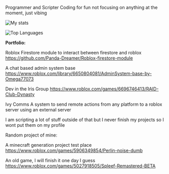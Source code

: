 Programmer and Scripter
Coding for fun not focusing on anything at the moment, just vibing

![My stats](https://github-readme-stats.vercel.app/api?username=Panda-Dreamer&show_icons=true&theme=tokyonight)

![Top Languages](https://github-readme-stats.vercel.app/api/top-langs/?username=Panda-Dreamer&langs_count=8&theme=tokyonight)


**Portfolio:**

Roblox Firestore module to interact between firestore and roblox
https://github.com/Panda-Dreamer/Roblox-firestore-module

A chat based admin system base
https://www.roblox.com/library/6650804081/AdminSystem-base-by-Omega77073

Dev in the Iris Group
https://www.roblox.com/games/6696746413/RAID-Club-Dynasty

Ivy Comms
A system to send remote actions from any platform to a roblox server using an external server

I am scripting a lot of stuff outside of that but I never finish my projects so I wont put them on my profile

Random project of mine:

A minecraft generation project test place
https://www.roblox.com/games/5906349854/Perlin-noise-dumb 

An old game, I will finish it one day I guess
https://www.roblox.com/games/5027918505/Spleef-Remastered-BETA



